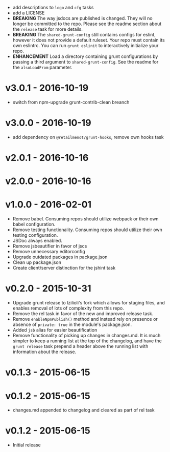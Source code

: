 - add descriptions to `logo` and `cfg` tasks
- add a LICENSE
- **BREAKING** The way jsdocs are published is changed. They will no longer be
  committed to the repo. Please see the readme section about the `release` task
  for more details.
- **BREAKING** The `shared-grunt-config` still contains configs for eslint,
  however it does not provide a default ruleset. Your repo must contain its own
  eslintrc. You can run `grunt eslinit` to interactively initialize your repo.
- **ENHANCEMENT** Load a directory containing grunt configurations by passing a
  third argument to `shared-grunt-config`. See the readme for the
  `alsoLoadFrom` parameter.

# v3.0.1 - **2016-10-19**
- switch from npm-upgrade grunt-contrib-clean breanch

# v3.0.0 - **2016-10-19**
- add dependency on `@retailmenot/grunt-hooks`, remove own hooks task

# v2.0.1 - **2016-10-16**
# v2.0.0 - **2016-10-16**
# v1.0.0 - **2016-02-01**
- Remove babel. Consuming repos should utilize webpack or their own babel configuration.
- Remove testing functionality. Consuming repos should utilize their own testing configuration.
- JSDoc always enabled.
- Remove jsbeautifier in favor of jscs
- Remove unnecessary editorconfig
- Upgrade outdated packages in package.json
- Clean up package.json
- Create client/server distinction for the jshint task

# v0.2.0 - **2015-10-31**
- Upgrade grunt release to lzilioli's fork which allows for staging files, and enables removal of lots of complexity from this repo.
- Remove the rel task in favor of the new and improved release task.
- Remove `enableNpmPublish()` method and instead rely on presence or absence of `private: true` in the module's package.json.
- Added `jsb` alias for easier beautification
- Remove functionality of picking up changes in changes.md. It is much simpler to keep a running list at the top of the changelog, and have the `grunt release` task prepend a header above the running list with information about the release.

# v0.1.3 - **2015-06-15**

# v0.1.2 - **2015-06-15**
- changes.md appended to changelog and cleared as part of rel task

# v0.1.2 - **2015-06-15**
- Initial release
